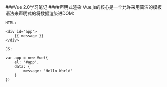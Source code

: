 ###Vue 2.0学习笔记
####声明式渲染
Vue.js的核心是一个允许采用简洁的模板语法来声明式的将数据渲染进DOM:

`HTML:`

    <div id="app">
        {{ message }}
    </div>

`JS:`

    var app = new Vue({
        el: '#app',
        data: {
            message: 'Hello World'
        }
    })